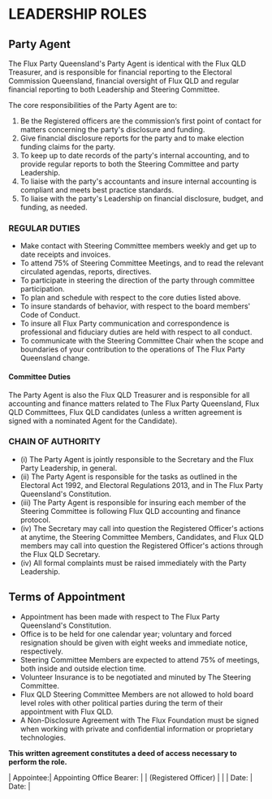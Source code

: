 # LEADERSHIP ROLES

## Party Agent

The Flux Party Queensland's Party Agent is identical with the Flux QLD Treasurer, and is responsible for financial reporting to the Electoral Commission Queensland, financial oversight of Flux QLD and regular financial reporting to both Leadership and Steering Committee.  

The core responsibilities of the Party Agent are to: 

1.  Be the Registered officers are the commission’s first point of contact for matters concerning the party's disclosure and funding.  
2.  Give financial disclosure reports for the party and to make election funding claims for the party.
3.  To keep up to date records of the party's internal accounting, and to provide regular reports to both the Steering Committee and party Leadership.
4.  To liaise with the party's accountants and insure internal accounting is compliant and meets best practice standards.
5.  To liaise with the party's Leadership on financial disclosure, budget, and funding, as needed. 

### REGULAR DUTIES

* Make contact with Steering Committee members weekly and get up to date receipts and invoices.
* To attend 75% of Steering Committee Meetings, and to read the relevant circulated agendas, reports, directives.
* To participate in steering the direction of the party through committee participation.
* To plan and schedule with respect to the core duties listed above.
* To insure standards of behavior, with respect to the board members' Code of Conduct.
* To insure all Flux Party communication and correspondence is professional and fiduciary duties are held with respect to all conduct.
* To communicate with the Steering Committee Chair when the scope and boundaries of your contribution to the operations of The Flux Party Queensland change.

#### Committee Duties

The Party Agent is also the Flux QLD Treasurer and is responsible for all accounting and finance matters related to The Flux Party Queensland, Flux QLD Committees, Flux QLD candidates (unless a written agreement is signed with a nominated Agent for the Candidate).

### CHAIN OF AUTHORITY
* (i) The Party Agent is jointly responsible to the Secretary and the Flux Party Leadership, in general.
* (ii) The Party Agent is responsible for the tasks as outlined in the Electoral Act 1992, and Electoral Regulations 2013, and in The Flux Party Queensland's Constitution. 
* (iii) The Party Agent is responsible for insuring each member of the Steering Committee is following Flux QLD accounting and finance protocol.
* (iv) The Secretary may call into question the Registered Officer's actions at anytime, the Steering Committee Members, Candidates, and Flux QLD members may call into question the Registered Officer's actions through the Flux QLD Secretary.  
* (iv) All formal complaints must be raised immediately with the Party Leadership.

## Terms of Appointment
* Appointment has been made with respect to The Flux Party Queensland's Constitution.
* Office is to be held for one calendar year; voluntary and forced resignation should be given with eight weeks and immediate notice, respectively.  
* Steering Committee Members are expected to attend 75% of meetings, both inside and outside election time.
* Volunteer Insurance is to be negotiated and minuted by The Steering Committee.
* Flux QLD Steering Committee Members are not allowed to hold board level roles with other political parties during the term of their appointment with Flux QLD.
* A Non-Disclosure Agreement with The Flux Foundation must be signed when working with private and confidential information or proprietary technologies. 

**This written agreement constitutes a deed of access necessary to perform the role.** 

| Appointee:| Appointing Office Bearer: |
| (Registered Officer) | |
| Date: | Date: |